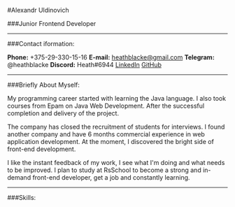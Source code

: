 #Alexandr Uldinovich

###Junior Frontend Developer


---


###Contact iformation:

**Phone:** +375-29-330-15-16
**E-mail:** heathblacke@gmail.com
**Telegram:** @heathblacke
**Discord:** Heath#6944
[LinkedIn](https://www.linkedin.com/in/alexandr-uldinovich-126224226/)
[GitHub](https://github.com/heathblacke)

---


###Briefly About Myself: 

My programming career started with learning the Java language. I also took courses from Epam on Java Web Development. After the successful completion and delivery of the project. 

The company has closed the recruitment of students for interviews. I found another company and have 6 months commercial experience in web application development. At the moment, I discovered the bright side of front-end development. 

I like the instant feedback of my work, I see what I'm doing and what needs to be improved. I plan to study at RsSchool to become a strong and in-demand front-end developer, get a job and constantly learning.


---

###Skills: